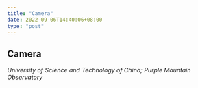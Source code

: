 ```yaml
---
title: "Camera"
date: 2022-09-06T14:40:06+08:00
type: "post"
---
```


## Camera

*University of Science and Technology of China; Purple Mountain Observatory*